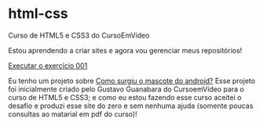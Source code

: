 # html-css
 Curso de HTML5 e CSS3 do CursoEmVídeo

 Estou aprendendo a criar sites e agora vou gerenciar meus repositórios!

<a href="https://heitorpaula.github.io/html-css/exercicios/ex001/index.html">Executar o exercício 001</a>

Eu tenho um projeto sobre <a href="https://heitorpaula.github.io/projeto-android/">Como surgiu o mascote do android?</a>
Esse projeto foi inicialmente criado pelo Gustavo Guanabara do CursoemVídeo para o curso de HTML5 e CSS3; e como eu estou fazendo esse curso aceitei o desafio e produzi esse site do zero e sem nenhuma ajuda (somente poucas consultas ao matarial em pdf do curso)! 
